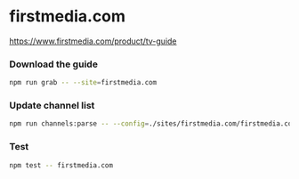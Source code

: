 # firstmedia.com

https://www.firstmedia.com/product/tv-guide

### Download the guide

```sh
npm run grab -- --site=firstmedia.com
```

### Update channel list

```sh
npm run channels:parse -- --config=./sites/firstmedia.com/firstmedia.com.config.js --output=./sites/firstmedia.com/firstmedia.com.channels.xml
```

### Test

```sh
npm test -- firstmedia.com
```
